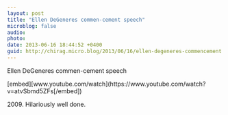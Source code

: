 ```yaml
---
layout: post
title: "Ellen DeGeneres commen-cement speech"
microblog: false
audio: 
photo: 
date: 2013-06-16 18:44:52 +0400
guid: http://chirag.micro.blog/2013/06/16/ellen-degeneres-commencement.html
---
```

<p>Ellen DeGeneres commen-cement speech</p>
[embed][www.youtube.com/watch](https://www.youtube.com/watch?v=atvSbmd5ZFs[/embed])
<p>2009. Hilariously well done.</p>
